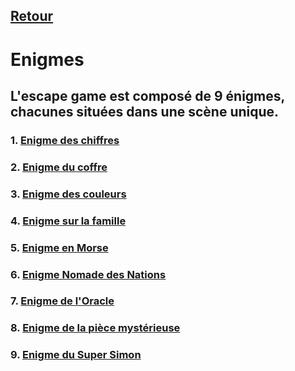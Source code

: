 ## [Retour](/Readme.md)

# Enigmes

## L'escape game est composé de 9 énigmes, chacunes situées dans une scène unique.

### 1. [Enigme des chiffres](/ressources/Enigmes/EnigmeChiffres.md)
### 2. [Enigme du coffre](/ressources/Enigmes/EnigmeCoffre.md)
### 3. [Enigme des couleurs](/ressources/Enigmes/EnigmeCouleurs.md)
### 4. [Enigme sur la famille](/ressources/Enigmes/EnigmeFamille.md)
### 5. [Enigme en Morse](/ressources/Enigmes/EnigmeMorse.md)
### 6. [Enigme Nomade des Nations](/ressources/Enigmes/EnigmeNomade.md)
### 7. [Enigme de l'Oracle](/ressources/Enigmes/EnigmeOracle.md)
### 8. [Enigme de la pièce mystérieuse](/ressources/Enigmes/EnigmePiece.md)
### 9. [Enigme du Super Simon](/ressources/Enigmes/EnigmeSuperSimon.md)
